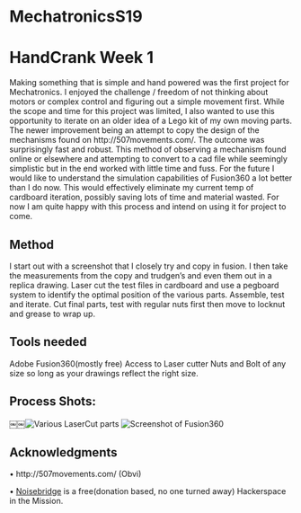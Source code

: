 # MechatronicsS19
<H1>HandCrank Week 1 </H1>
Making something that is simple and hand powered was the first project for Mechatronics. I enjoyed the challenge / freedom of not thinking about motors or complex control and figuring out a simple movement first. While the scope and time for this project was limited, I also wanted to use this opportunity to iterate on an older idea of a Lego kit of my own moving parts. The newer improvement being an attempt to copy the design of the mechanisms found on http://507movements.com/.
The outcome was surprisingly fast and robust. This method of observing a mechanism found online or elsewhere and attempting to convert to a cad file while seemingly simplistic but in the end worked with little time and fuss. For the future I would like to understand the simulation capabilities of Fusion360 a lot better than I do now. This would effectively eliminate my current temp of cardboard iteration, possibly saving lots of time and material wasted. For now I am quite happy with this process and intend on using it for project to come.

<H2>Method</H2>
I start out with a screenshot that I closely try and copy in fusion.
I then take the measurements from the copy and trudgen’s and even them out in a replica drawing.
Laser cut the test files in cardboard and use a pegboard system to identify the optimal position of the various parts.
Assemble, test and iterate.
Cut final parts, test with regular nuts first then move to locknut and grease to wrap up.

<H2>Tools needed</H2>
Adobe Fusion360(mostly free)
Access to Laser cutter
Nuts and Bolt of any size so long as your drawings reflect the right size.

<H2>Process Shots:</H2>
￼￼<img src="(https://user-images.githubusercontent.com/47313658/54501587-5f96b880-48e3-11e9-8bc4-912f8ce14716.jpg" alt="Various LaserCut parts">
<img src="(https://user-images.githubusercontent.com/47313658/54501624-8e149380-48e3-11e9-8d85-d059e1a7e4ee.jpg" alt="Screenshot of Fusion360">



<H2>Acknowledgments</H2>
	<p>•	http://507movements.com/ (Obvi)</p>
	<p>•	<a href="https://www.noisebridge.net/">Noisebridge</a> is a free(donation based, no one turned away) Hackerspace in the Mission.</p>



